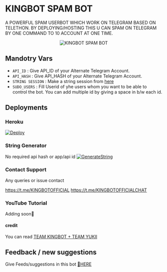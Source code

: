 # KINGBOT SPAM BOT 
A POWERFUL SPAM USERBOT WHICH WORK ON TELEGRAM BASED ON TELETHON. BY DEPLOYING/HOSTING THIS U CAN SPAM ON TELEGRAM BY ONE COMMAND TO 10 ACCOUNT AT ONE TIME.

<p align="center">
  <img src="https://telegra.ph/file/fc22cb568f8e82f574109.jpg" alt="KINGBOT SPAM BOT">
</p>


## Mandotry Vars 

   - `API_ID` :  Give API_ID of your Alternate Telegram Account.
   - `API_HASH` :  Give API_HASH of your Alternate Telegram Account.
   - `STRING SESSION` :  Make a string session from [here](https://replit.com/@Kartikpro/KINGBOT-STRING#main.py)
   - `SUDO_USERS` :  Fill Userid of yhe users whom you want to be able to control the bot. You can add multiple id by giving a space in b/w each id.


## Deployments

### Heroku

[![Deploy](https://www.herokucdn.com/deploy/button.svg)](https://dashboard.heroku.com/new?button-url=https%3A%2F%2Fgithub.com%2FKartikrajofficial%2FSPAMBOT&template=https%3A%2F%2Fgithub.com%2FKartikrajofficial%2FSPAMBOT)

### String Generator
No required api hash or app/api id
[![GenerateString](https://img.shields.io/badge/repl.it-generateString-yellowgreen)](https://replit.com/BadBoyHD/KINGBOT-STRING#main.py)


### Contact Support
Any queries or issue contact 

https://t.me/KINGBOTOFFICIAL
https://t.me/KINGBOTOFFICIALCHAT

### YouTube Tutorial

Adding soon👀


#### credit
You can read
[TEAM KINGBOT + TEAM YUKII](https://telegra.ph/Credits-07-09)

## Feedback / new suggestions

Give Feeds/suggestions in this bot [🚀HERE](https://t.me/KINGBOT_feedbackbot)
